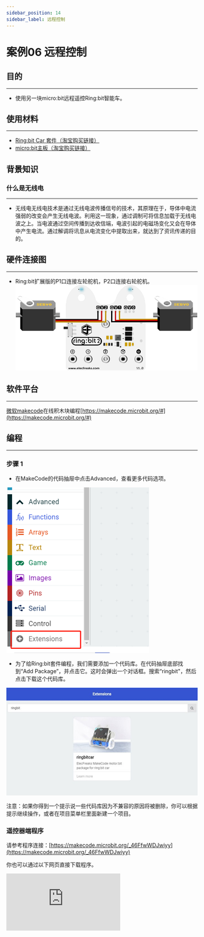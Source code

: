 ```yaml
---
sidebar_position: 14
sidebar_label: 远程控制
---
```


# 案例06 远程控制

## 目的
---
- 使用另一块micro:bit远程遥控Ring:bit智能车。

## 使用材料
---
- [Ring:bit Car 套件（淘宝购买链接）](https://item.taobao.com/item.htm?ft=t&id=608540718403)
- [micro:bit主板（淘宝购买链接）](https://item.taobao.com/item.htm?ft=t&id=562621059348)

## 背景知识 ##
### 什么是无线电
---
- 无线电无线电技术是通过无线电波传播信号的技术，其原理在于，导体中电流强弱的改变会产生无线电波。利用这一现象，通过调制可将信息加载于无线电波之上。当电波通过空间传播到达收信端，电波引起的电磁场变化又会在导体中产生电流。通过解调将讯息从电流变化中提取出来，就达到了资讯传递的目的。


## 硬件连接图
---
- Ring:bit扩展版的P1口连接左轮舵机，P2口连接右轮舵机。
![](./images/jBVHea8.png)

## 软件平台
---
[微软makecode](https://makecode.microbit.org/#)在线积木块编程[https://makecode.microbit.org/#](https://makecode.microbit.org/#)

## 编程
---
### 步骤 1
- 在MakeCode的代码抽屉中点击Advanced，查看更多代码选项。

![](./images/2qCyzQ7.png)

- 为了给Ring:bit套件编程，我们需要添加一个代码库。在代码抽屉底部找到“Add Package”，并点击它。这时会弹出一个对话框。搜索“ringbit"，然后点击下载这个代码库。

![](./images/1Wq2Mov.jpg)

注意：如果你得到一个提示说一些代码库因为不兼容的原因将被删除，你可以根据提示继续操作，或者在项目菜单栏里面新建一个项目。

### 遥控器端程序
请参考程序连接：[https://makecode.microbit.org/_46FfwWDJwiyy](https://makecode.microbit.org/_46FfwWDJwiyy)

你也可以通过以下网页直接下载程序。

<div
    style={{
        position: 'relative',
        paddingBottom: '60%',
        overflow: 'hidden',
    }}
>
    <iframe
        src="https://makecode.microbit.org/_5uq9T8d0p6hP"
        frameborder="0"
        sandbox="allow-popups allow-forms allow-scripts allow-same-origin"
        style={{
            position: 'absolute',
            width: '100%',
            height: '100%',
        }}
    />
</div>
---

### Ring:bit 小车端程序 ###
请参考程序连接：[https://makecode.microbit.org/_4aWeti12K4HR](https://makecode.microbit.org/_4aWeti12K4HR)

你也可以通过以下网页直接下载程序。

<div
    style={{
        position: 'relative',
        paddingBottom: '60%',
        overflow: 'hidden',
    }}
>
    <iframe
        src="https://makecode.microbit.org/_4aWeti12K4HR"
        frameborder="0"
        sandbox="allow-popups allow-forms allow-scripts allow-same-origin"
        style={{
            position: 'absolute',
            width: '100%',
            height: '100%',
        }}
    />
</div>
---


## 结论
---
- 按按钮A，小车左转，按按钮B小车右转，按钮A、B同时按下，小车前进，摇晃micro:bit主板，小车后退。


## 思考
---
- 如何远程遥控小车行驶速度，如何编程？

## 常见问题
---


## 相关阅读
---
